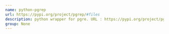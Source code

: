 ```yaml
---
name: python-pgrep
url: https://pypi.org/project/pgrep/#files
description: python wrapper for pgre. URL : https://pypi.org/project/pgrep/#files Groups : None
group: None
---
```

